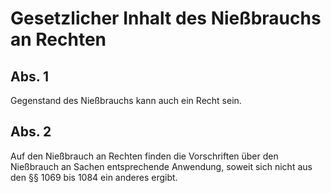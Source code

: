 # Gesetzlicher Inhalt des Nießbrauchs an Rechten



## Abs. 1

 Gegenstand des Nießbrauchs kann auch ein Recht sein.

## Abs. 2

 Auf den Nießbrauch an Rechten finden die Vorschriften über den Nießbrauch an Sachen entsprechende Anwendung, soweit sich nicht aus den §§ 1069 bis 1084 ein anderes ergibt. 

